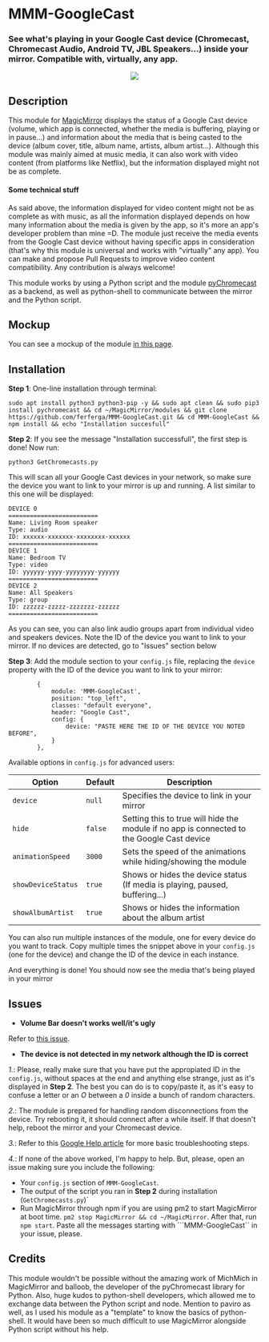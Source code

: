 # MMM-GoogleCast
### See what's playing in your Google Cast device (Chromecast, Chromecast Audio, Android TV, JBL Speakers...) inside your mirror. Compatible with, virtually, any app.

<p align="center">
  <img src="https://github.com/ferferga/MMM-GoogleCast/raw/master/screenshots/intro.jpg">
</p>

## Description
This module for [MagicMirror](https://github.com/MichMich/MagicMirror) displays the status of
a Google Cast device (volume, which app is connected, whether the media is buffering, playing or in pause...) and information about the media that is being casted to the device (album cover, title, album name, artists, album artist...). Although this module was mainly aimed at music media, it can also work
with video content (from platforms like Netflix), but the information displayed might not be as complete.

#### Some technical stuff
As said above, the information displayed for video content might not be as complete as with music, as all the information displayed depends on how many information about the media is given by the app, so it's more an app's developer problem than mine =D. The module just receive the media events from the Google Cast device without having specific apps in consideration (that's why this module is universal and works with "virtually" any app).
You can make and propose Pull Requests to improve video content compatibility. Any contribution is always welcome!

This module works by using a Python script and the module [pyChromecast](https://github.com/balloob/pychromecast) as a backend, as well as python-shell to communicate between the mirror and the Python script.

## Mockup

You can see a mockup of the module [in this page](https://ferferga.github.io/MMM-GoogleCast/mockup/mockup.html).

## Installation

**Step 1**: One-line installation through terminal:

``
sudo apt install python3 python3-pip -y && sudo apt clean && sudo pip3 install pychromecast && cd ~/MagicMirror/modules && git clone https://github.com/ferferga/MMM-GoogleCast.git && cd MMM-GoogleCast && npm install && echo "Installation succesfull"
``

**Step 2**: If you see the message "Installation successfull", the first step is done! Now run:

``python3 GetChromecasts.py``

This will scan all your Google Cast devices in your network, so make sure the device you want to link to your mirror is up and running. A list similar to this one will be displayed:

```
DEVICE 0
=========================
Name: Living Room speaker
Type: audio
ID: xxxxxx-xxxxxxx-xxxxxxxx-xxxxxx
=========================
DEVICE 1
Name: Bedroom TV
Type: video
ID: yyyyyy-yyyy-yyyyyyyy-yyyyyy
=========================
DEVICE 2
Name: All Speakers
Type: group
ID: zzzzzz-zzzzz-zzzzzzz-zzzzzz
=========================
```

As you can see, you can also link audio groups apart from individual video and speakers devices. Note the ID of the device you want to link to your mirror. If no devices are detected, go to "Issues" section below

**Step 3**: Add the module section to your ``config.js`` file, replacing the ``device`` property with the ID of the device you want to link to your mirror:
```
		{
			module: 'MMM-GoogleCast',
			position: "top_left",
			classes: "default everyone",
			header: "Google Cast",
			config: {
				device: "PASTE HERE THE ID OF THE DEVICE YOU NOTED BEFORE",
			}
		},
```
Available options in ``config.js`` for advanced users:

| **Option**         | **Default** | **Description**                                                                            |
|--------------------|-------------|--------------------------------------------------------------------------------------------|
| ``device``         | ``null``    | Specifies the device to link in your mirror                                                |
| ``hide``           | ``false``   | Setting this to true will hide the module if no app is connected to the Google Cast device |
| ``animationSpeed`` | ``3000``    | Sets the speed of the animations while hiding/showing the module                           |
| ``showDeviceStatus`` | ``true``    | Shows or hides the device status (If media is playing, paused, buffering...)             |
| ``showAlbumArtist`` | ``true``    | Shows or hides the information about the album artist                                     |

You can also run multiple instances of the module, one for every device do you want to track. Copy multiple times the snippet above
in your ``config.js`` (one for the device) and change the ID of the device in each instance.

And everything is done! You should now see the media that's being played in your mirror

## Issues

- **Volume Bar doesn't works well/it's ugly**

Refer to [this issue](https://github.com/ferferga/MMM-GoogleCast/issues/1).

- **The device is not detected in my network although the ID is correct**

*1.*: Please, really make sure that you have put the appropiated ID in the ``config.js``, without spaces at the end and anything else strange, just as it's displayed in **Step 2**. The best you can do is to copy/paste it, as it's easy to confuse a letter or an *O* between a *0* inside a bunch of random characters.

*2.*: The module is prepared for handling random disconnections from the device. Try rebooting it, it should connect after a while itself. If that doesn't help, reboot the mirror and your Chromecast device.

*3.*: Refer to this [Google Help article](https://support.google.com/chromecast/answer/9206302?hl=en&ref_topic=3447927) for more basic troubleshooting steps.

*4.*: If none of the above worked, I'm happy to help. But, please, open an issue making sure you include the following:
- Your ``config.js`` section of ``MMM-GoogleCast``.
- The output of the script you ran in **Step 2** during installation (``GetChromecasts.py``)`
- Run MagicMirror through npm if you are using pm2 to start MagicMirror at boot time. ``pm2 stop MagicMirror && cd ~/MagicMirror``. After that, run ``npm start``. Paste all the messages starting with ```MMM-GoogleCast`` in your issue, please.

## Credits

This module wouldn't be possible without the amazing work of MichMich in MagicMirror and balloob, the developer of the pyChromecast library for Python. Also, huge kudos to python-shell developers, which allowed me to exchange data between the Python script and node.
Mention to paviro as well, as I used his module as a "template" to know the basics of python-shell. It would have been so much difficult to use MagicMirror alongside Python script without his help.